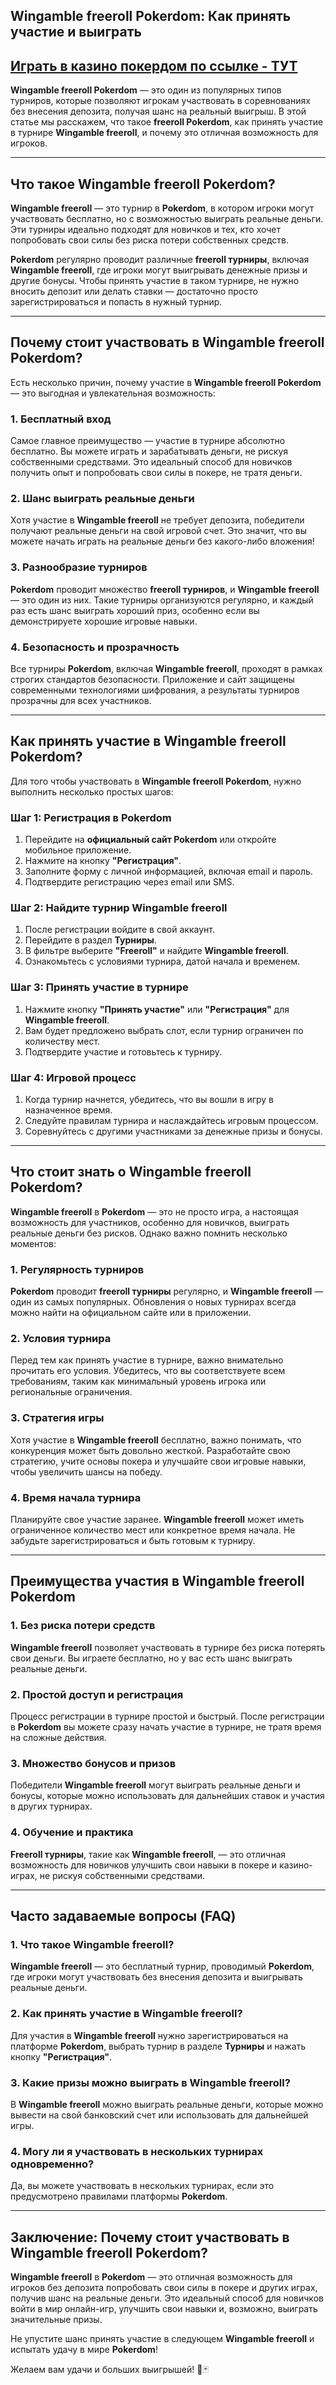 ## Wingamble freeroll Pokerdom: Как принять участие и выиграть

## [**Играть в казино покердом по ссылке - ТУТ**](https://brandplay.link/FwVc4f)

**Wingamble freeroll Pokerdom** — это один из популярных типов турниров, которые позволяют игрокам участвовать в соревнованиях без внесения депозита, получая шанс на реальный выигрыш. В этой статье мы расскажем, что такое **freeroll Pokerdom**, как принять участие в турнире **Wingamble freeroll**, и почему это отличная возможность для игроков.

***

## Что такое Wingamble freeroll Pokerdom?

**Wingamble freeroll** — это турнир в **Pokerdom**, в котором игроки могут участвовать бесплатно, но с возможностью выиграть реальные деньги. Эти турниры идеально подходят для новичков и тех, кто хочет попробовать свои силы без риска потери собственных средств.

**Pokerdom** регулярно проводит различные **freeroll турниры**, включая **Wingamble freeroll**, где игроки могут выигрывать денежные призы и другие бонусы. Чтобы принять участие в таком турнире, не нужно вносить депозит или делать ставки — достаточно просто зарегистрироваться и попасть в нужный турнир.

***

## Почему стоит участвовать в Wingamble freeroll Pokerdom?

Есть несколько причин, почему участие в **Wingamble freeroll Pokerdom** — это выгодная и увлекательная возможность:

### 1. **Бесплатный вход**

Самое главное преимущество — участие в турнире абсолютно бесплатно. Вы можете играть и зарабатывать деньги, не рискуя собственными средствами. Это идеальный способ для новичков получить опыт и попробовать свои силы в покере, не тратя деньги.

### 2. **Шанс выиграть реальные деньги**

Хотя участие в **Wingamble freeroll** не требует депозита, победители получают реальные деньги на свой игровой счет. Это значит, что вы можете начать играть на реальные деньги без какого-либо вложения!

### 3. **Разнообразие турниров**

**Pokerdom** проводит множество **freeroll турниров**, и **Wingamble freeroll** — это один из них. Такие турниры организуются регулярно, и каждый раз есть шанс выиграть хороший приз, особенно если вы демонстрируете хорошие игровые навыки.

### 4. **Безопасность и прозрачность**

Все турниры **Pokerdom**, включая **Wingamble freeroll**, проходят в рамках строгих стандартов безопасности. Приложение и сайт защищены современными технологиями шифрования, а результаты турниров прозрачны для всех участников.

***

## Как принять участие в Wingamble freeroll Pokerdom?

Для того чтобы участвовать в **Wingamble freeroll Pokerdom**, нужно выполнить несколько простых шагов:

### Шаг 1: Регистрация в **Pokerdom**

1. Перейдите на **официальный сайт Pokerdom** или откройте мобильное приложение.
2. Нажмите на кнопку **"Регистрация"**.
3. Заполните форму с личной информацией, включая email и пароль.
4. Подтвердите регистрацию через email или SMS.

### Шаг 2: Найдите турнир Wingamble freeroll

1. После регистрации войдите в свой аккаунт.
2. Перейдите в раздел **Турниры**.
3. В фильтре выберите **"Freeroll"** и найдите **Wingamble freeroll**.
4. Ознакомьтесь с условиями турнира, датой начала и временем.

### Шаг 3: Принять участие в турнире

1. Нажмите кнопку **"Принять участие"** или **"Регистрация"** для **Wingamble freeroll**.
2. Вам будет предложено выбрать слот, если турнир ограничен по количеству мест.
3. Подтвердите участие и готовьтесь к турниру.

### Шаг 4: Игровой процесс

1. Когда турнир начнется, убедитесь, что вы вошли в игру в назначенное время.
2. Следуйте правилам турнира и наслаждайтесь игровым процессом.
3. Соревнуйтесь с другими участниками за денежные призы и бонусы.

***

## Что стоит знать о Wingamble freeroll Pokerdom?

**Wingamble freeroll** в **Pokerdom** — это не просто игра, а настоящая возможность для участников, особенно для новичков, выиграть реальные деньги без рисков. Однако важно помнить несколько моментов:

### 1. **Регулярность турниров**

**Pokerdom** проводит **freeroll турниры** регулярно, и **Wingamble freeroll** — один из самых популярных. Обновления о новых турнирах всегда можно найти на официальном сайте или в приложении.

### 2. **Условия турнира**

Перед тем как принять участие в турнире, важно внимательно прочитать его условия. Убедитесь, что вы соответствуете всем требованиям, таким как минимальный уровень игрока или региональные ограничения.

### 3. **Стратегия игры**

Хотя участие в **Wingamble freeroll** бесплатно, важно понимать, что конкуренция может быть довольно жесткой. Разработайте свою стратегию, учите основы покера и улучшайте свои игровые навыки, чтобы увеличить шансы на победу.

### 4. **Время начала турнира**

Планируйте свое участие заранее. **Wingamble freeroll** может иметь ограниченное количество мест или конкретное время начала. Не забудьте зарегистрироваться и быть готовым к турниру.

***

## Преимущества участия в Wingamble freeroll Pokerdom

### 1. **Без риска потери средств**

**Wingamble freeroll** позволяет участвовать в турнире без риска потерять свои деньги. Вы играете бесплатно, но у вас есть шанс выиграть реальные деньги.

### 2. **Простой доступ и регистрация**

Процесс регистрации в турнире простой и быстрый. После регистрации в **Pokerdom** вы можете сразу начать участие в турнире, не тратя время на сложные действия.

### 3. **Множество бонусов и призов**

Победители **Wingamble freeroll** могут выиграть реальные деньги и бонусы, которые можно использовать для дальнейших ставок и участия в других турнирах.

### 4. **Обучение и практика**

**Freeroll турниры**, такие как **Wingamble freeroll**, — это отличная возможность для новичков улучшить свои навыки в покере и казино-играх, не рискуя собственными средствами.

***

## Часто задаваемые вопросы (FAQ)

### 1. **Что такое Wingamble freeroll?**

**Wingamble freeroll** — это бесплатный турнир, проводимый **Pokerdom**, где игроки могут участвовать без внесения депозита и выигрывать реальные деньги.

### 2. **Как принять участие в Wingamble freeroll?**

Для участия в **Wingamble freeroll** нужно зарегистрироваться на платформе **Pokerdom**, выбрать турнир в разделе **Турниры** и нажать кнопку **"Регистрация"**.

### 3. **Какие призы можно выиграть в Wingamble freeroll?**

В **Wingamble freeroll** можно выиграть реальные деньги, которые можно вывести на свой банковский счет или использовать для дальнейшей игры.

### 4. **Могу ли я участвовать в нескольких турнирах одновременно?**

Да, вы можете участвовать в нескольких турнирах, если это предусмотрено правилами платформы **Pokerdom**.

***

## Заключение: Почему стоит участвовать в Wingamble freeroll Pokerdom?

**Wingamble freeroll** в **Pokerdom** — это отличная возможность для игроков без депозита попробовать свои силы в покере и других играх, получив шанс на реальные деньги. Это идеальный способ для новичков войти в мир онлайн-игр, улучшить свои навыки и, возможно, выиграть значительные призы.

Не упустите шанс принять участие в следующем **Wingamble freeroll** и испытать удачу в мире **Pokerdom**!

Желаем вам удачи и больших выигрышей! 🎰🃏
